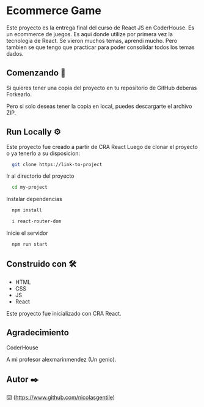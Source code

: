 # Ecommerce Game

Este proyecto es la entrega final del curso de React JS en CoderHouse.
Es un ecommerce de juegos. Es aqui donde utilize por primera vez la tecnologia de React.
Se vieron muchos temas, aprendi mucho. Pero tambien se que tengo que practicar para poder consolidar todos los temas dados.


## Comenzando 🚀

Si quieres tener una copia del proyecto en tu repositorio de GitHub deberas Forkearlo.

Pero si solo deseas tener la copia en local, puedes descargarte el archivo ZIP.


## Run Locally ⚙️

Este proyecto fue creado a partir de CRA React 
Luego de clonar el proyecto o ya tenerlo a su disposicion:

```bash
  git clone https://link-to-project
```

Ir al directorio del proyecto

```bash
  cd my-project
```

Instalar dependencias

```bash
  npm install
```
```bash
  i react-router-dom
```

Inicie el servidor

```bash
  npm run start
```


## Construido con 🛠️

* HTML
* CSS
* JS
* React

Este proyecto fue inicializado con CRA React.




## Agradecimiento

CoderHouse

A mi profesor alexmarinmendez (Un genio).

## Autor ✒️

⌨️ (https://www.github.com/nicolasgentile)

